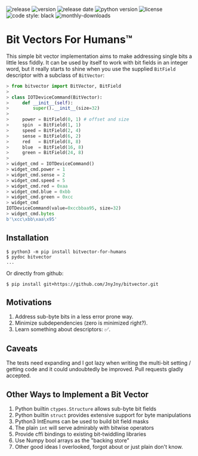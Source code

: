 <!-- python3 bitvector bit vector bits bit-twiddling binary -->

![![release][release-badge]][release]
![version][pypi-version]
![release date][release-date]
![python version][python-version]
![license][license]
![code style: black][code-style-black]
![monthly-downloads][monthly-downloads]



# Bit Vectors For Humans™

This simple bit vector implementation aims to make addressing single
bits a little less fiddly. It can be used by itself to work with bit
fields in an integer word, but it really starts to shine when you use
the supplied `BitField` descriptor with a subclass of `BitVector`:

```python
> from bitvector import BitVector, BitField
>
> class IOTDeviceCommand(BitVector):
>     def __init__(self):
>         super().__init__(size=32)
>
>     power = BitField(0, 1) # offset and size
>     spin  = BitField(1, 1)
>     speed = BitField(2, 4)
>     sense = BitField(6, 2)
>     red   = BitField(8, 8)
>     blue  = BitField(16, 8)
>     green = BitField(24, 8)
>
> widget_cmd = IOTDeviceCommand()
> widget_cmd.power = 1
> widget_cmd.sense = 2
> widget_cmd.speed = 5
> widget_cmd.red = 0xaa
> widget_cmd.blue = 0xbb
> widget_cmd.green = 0xcc
> widget_cmd
IOTDeviceCommand(value=0xccbbaa95, size=32)
> widget_cmd.bytes
b'\xcc\xbb\xaa\x95'
```


## Installation

```console
$ python3 -m pip install bitvector-for-humans
$ pydoc bitvector
...
```

Or directly from github:

```console
$ pip install git+https://github.com/JnyJny/bitvector.git
```

## Motivations

1. Address sub-byte bits in a less error prone way.
2. Minimize subdependencies (zero is minimized right?).
3. Learn something about descriptors: ✅. 

## Caveats

The tests need expanding and I got lazy when writing the multi-bit
setting / getting code and it could undoubtedly be improved. Pull
requests gladly accepted.

## Other Ways to Implement a Bit Vector
<!-- EJO add links to these other things -->
1. Python builtin `ctypes.Structure` allows sub-byte bit fields
2. Python builtin `struct` provides extensive support for byte manipulations
3. Python3 IntEnums can be used to build bit field masks
4. The plain `int` will serve admirably with bitwise operators
5. Provide cffi bindings to existing bit-twiddling libraries
6. Use Numpy bool arrays as the "backing store"
7. Other good ideas I overlooked, forgot about or just plain don't know.


<!-- badges -->
[release-badge]: https://github.com/JnyJny/bitvector/actions/workflows/release.yaml/badge.svg
[release]: https://github.com/JnyJny/bitvector/actions/workflows/release.yaml
[pypi-version]: https://img.shields.io/pypi/v/bitvector-for-humans
[release-date]: https://img.shields.io/github/release-date/JnyJny/bitvector
[python-version]: https://img.shields.io/python/required-version-toml?tomlFilePath=https%3A%2F%2Fraw.githubusercontent.com%2FJnyJny%2Fbitvector%2Fmaster%2Fpyproject.toml
[license]: https://img.shields.io/pypi/l/bitvector-for-humans
[code-style-black]: https://img.shields.io/badge/code%20style-black-000000.svg
[monthly-downloads]: https://img.shields.io/pypi/dm/bitvector-for-humans



